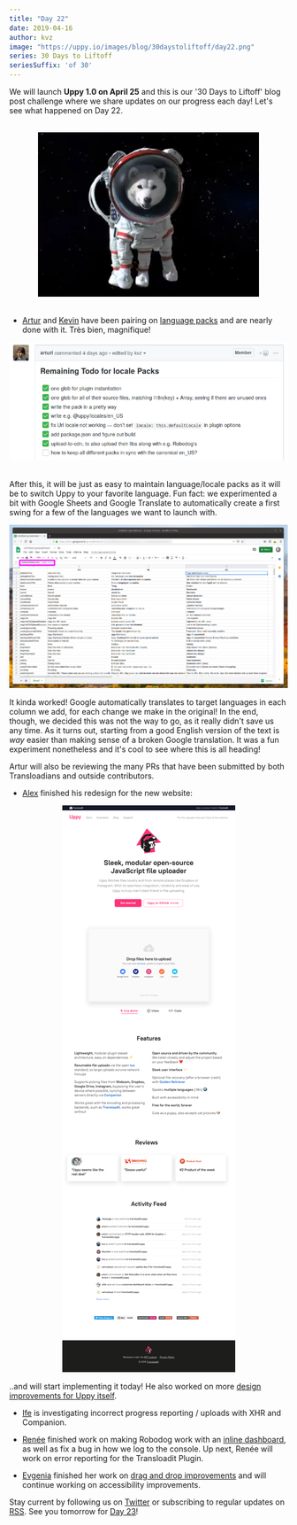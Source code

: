 ```yaml
---
title: "Day 22"
date: 2019-04-16
author: kvz
image: "https://uppy.io/images/blog/30daystoliftoff/day22.png"
series: 30 Days to Liftoff
seriesSuffix: 'of 30'
---
```


We will launch **Uppy 1.0 on April 25** and this is our '30 Days to Liftoff' blog post challenge where we share updates on our progress each day! Let's see what happened on Day 22.

<center><br /><img width="400" src="/images/blog/30daystoliftoff/day22.png"><br /><br /></center>

<!--more-->

*   [Artur](https://github.com/arturi) and [Kevin](https://github.com/kvz) have been pairing on [language packs](https://github.com/transloadit/uppy/pull/1443) and are nearly done with it. Très bien, magnifique!

<center><img src="/images/blog/30daystoliftoff/localetodos.png"><br/><br/></center>

After this, it will be just as easy to maintain language/locale packs as it will be to switch Uppy to your favorite language. Fun fact: we experimented a bit with Google Sheets and Google Translate to automatically create a first swing for a few of the languages we want to launch with.

<center><a rel="noreferrer noopener" target="_blank" href="/images/blog/30daystoliftoff/sheetstranslate.png"><img src="/images/blog/30daystoliftoff/sheetstranslate.png"></a></center>

It kinda worked! Google automatically translates to target languages in each column we add, for each change we make in the original! In the end, though, we decided this was not the way to go, as it really didn't save us any time. As it turns out, starting from a good English version of the text is _way_ easier than making sense of a broken Google translation. It was a fun experiment nonetheless and it's cool to see where this is all heading!

Artur will also be reviewing the many PRs that have been submitted by both Transloadians and outside contributors.

*   [Alex](https://github.com/nqst) finished his redesign for the new website:

<center><a rel="noreferrer noopener" target="_blank" href="/images/blog/30daystoliftoff/webdesign2.png"><img src="/images/blog/30daystoliftoff/webdesign2.png"></a></center>

..and will start implementing it today! He also worked on more [design improvements for Uppy itself](https://github.com/transloadit/uppy/pull/1452).

*   [Ife](https://github.com/ifedapoolarewaju) is investigating incorrect progress reporting / uploads with XHR and Companion.

*   [Renée](https://github.com/goto-bus-stop) finished work on making Robodog work with an [inline dashboard](https://github.com/transloadit/uppy/pull/1450), as well as fix a bug in how we log to the console. Up next, Renée will work on error reporting for the Transloadit Plugin.

*   [Evgenia](https://github.com/lakesare) finished her work on [drag and drop improvements](https://github.com/transloadit/uppy/pull/1440) and will continue working on accessibility improvements.

Stay current by following us on [Twitter](https://twitter.com/uppy_io) or subscribing to regular updates on [RSS](https://uppy.io/atom.xml). See you tomorrow for [Day 23](/blog/2019/04/liftoff-23/)!
